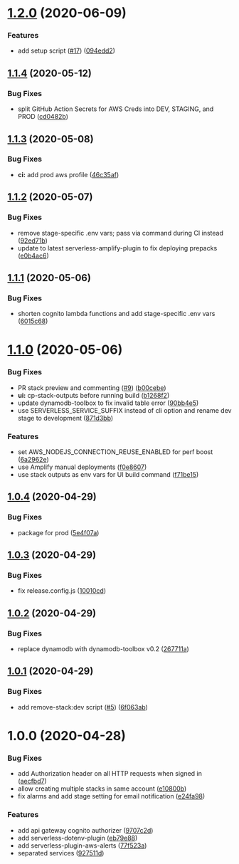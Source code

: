 # [1.2.0](https://github.com/wizeline/serverless-fullstack/compare/v1.1.4...v1.2.0) (2020-06-09)


### Features

* add setup script ([#17](https://github.com/wizeline/serverless-fullstack/issues/17)) ([094edd2](https://github.com/wizeline/serverless-fullstack/commit/094edd2e2223546529a56c2facc1deea87bc5169))

## [1.1.4](https://github.com/wizeline/serverless-fullstack/compare/v1.1.3...v1.1.4) (2020-05-12)


### Bug Fixes

* split GitHub Action Secrets for AWS Creds into DEV, STAGING, and PROD ([cd0482b](https://github.com/wizeline/serverless-fullstack/commit/cd0482b54fbcb554774529f0280c66079f212d87))

## [1.1.3](https://github.com/wizeline/serverless-fullstack/compare/v1.1.2...v1.1.3) (2020-05-08)


### Bug Fixes

* **ci:** add prod aws profile ([46c35af](https://github.com/wizeline/serverless-fullstack/commit/46c35affb437ca0849f643bec958f9a84ed47b4c))

## [1.1.2](https://github.com/wizeline/serverless-fullstack/compare/v1.1.1...v1.1.2) (2020-05-07)


### Bug Fixes

* remove stage-specific .env vars; pass via command during CI instead ([92ed71b](https://github.com/wizeline/serverless-fullstack/commit/92ed71b116f77eb7d8dd828ca61b8c9326953fa2))
* update to latest serverless-amplify-plugin to fix deploying prepacks ([e0b4ac6](https://github.com/wizeline/serverless-fullstack/commit/e0b4ac6037f88a69fb5fb318db18df1bf6f71736))

## [1.1.1](https://github.com/wizeline/serverless-fullstack/compare/v1.1.0...v1.1.1) (2020-05-06)


### Bug Fixes

* shorten cognito lambda functions and add stage-specific .env vars ([6015c68](https://github.com/wizeline/serverless-fullstack/commit/6015c6823bfa1ec33911276a560e185507f9c563))

# [1.1.0](https://github.com/wizeline/serverless-fullstack/compare/v1.0.4...v1.1.0) (2020-05-06)


### Bug Fixes

* PR stack preview and commenting ([#9](https://github.com/wizeline/serverless-fullstack/issues/9)) ([b00cebe](https://github.com/wizeline/serverless-fullstack/commit/b00cebe879fd080ed2ef489e32aa97cc4f4b0aee))
* **ui:** cp-stack-outputs before running build ([b1268f2](https://github.com/wizeline/serverless-fullstack/commit/b1268f2e43335d2caa726914c3e4969d535f4973))
* update dynamodb-toolbox to fix invalid table error ([90bb4e5](https://github.com/wizeline/serverless-fullstack/commit/90bb4e5fd0089495fb95a8169b7b866aa0cc4fe6))
* use SERVERLESS_SERVICE_SUFFIX instead of cli option and rename dev stage to development ([871d3bb](https://github.com/wizeline/serverless-fullstack/commit/871d3bb575370bc3dd32ec3ed4952cb03079cfcd))


### Features

* set AWS_NODEJS_CONNECTION_REUSE_ENABLED for perf boost ([6a2962e](https://github.com/wizeline/serverless-fullstack/commit/6a2962e58c63433a4b6f56bbaeaa7731e4d74ea2))
* use Amplify manual deployments ([f0e8607](https://github.com/wizeline/serverless-fullstack/commit/f0e8607321f4bb8eda672af838c235decbab84fb))
* use stack outputs as env vars for UI build command ([f71be15](https://github.com/wizeline/serverless-fullstack/commit/f71be1508356eab4f3acb42cbcbd4ac883c76e26))

## [1.0.4](https://github.com/wizeline/serverless-nodejs-fullstack/compare/v1.0.3...v1.0.4) (2020-04-29)


### Bug Fixes

* package for prod ([5e4f07a](https://github.com/wizeline/serverless-nodejs-fullstack/commit/5e4f07a8fdc28b27638410d3b45b46c1ea90163e))

## [1.0.3](https://github.com/wizeline/serverless-nodejs-fullstack/compare/v1.0.2...v1.0.3) (2020-04-29)


### Bug Fixes

* fix release.config.js ([10010cd](https://github.com/wizeline/serverless-nodejs-fullstack/commit/10010cd90ceb05ca55b2294f993f1283bd680450))

## [1.0.2](https://github.com/wizeline/serverless-nodejs-fullstack/compare/v1.0.1...v1.0.2) (2020-04-29)


### Bug Fixes

* replace dynamodb with dynamodb-toolbox v0.2 ([267711a](https://github.com/wizeline/serverless-nodejs-fullstack/commit/267711a5c28eb1ebb4007d6e9c3b74140cc0c20f))

## [1.0.1](https://github.com/wizeline/serverless-nodejs-fullstack/compare/v1.0.0...v1.0.1) (2020-04-29)


### Bug Fixes

* add remove-stack:dev script ([#5](https://github.com/wizeline/serverless-nodejs-fullstack/issues/5)) ([6f063ab](https://github.com/wizeline/serverless-nodejs-fullstack/commit/6f063ab6afd86ec11e89b2ae7db740449c20dbcf))

# 1.0.0 (2020-04-28)


### Bug Fixes

* add Authorization header on all HTTP requests when signed in ([aecfbd7](https://github.com/wizeline/serverless-nodejs-fullstack/commit/aecfbd7a8aba1a971914f08df5172b0945108d98))
* allow creating multiple stacks in same account ([e10800b](https://github.com/wizeline/serverless-nodejs-fullstack/commit/e10800be92b1ac12c3da0651a1b3ad754a49a843))
* fix alarms and add stage setting for email notification ([e24fa98](https://github.com/wizeline/serverless-nodejs-fullstack/commit/e24fa98131c272d6119a59f88a28fb275fa49970))


### Features

* add api gateway cognito authorizer ([9707c2d](https://github.com/wizeline/serverless-nodejs-fullstack/commit/9707c2d90fbaceb5eb4d6957d940fe6a35670313))
* add serverless-dotenv-plugin ([eb79e88](https://github.com/wizeline/serverless-nodejs-fullstack/commit/eb79e8865386a1c61bda63a7e2a41f69ef2a60f7))
* add serverless-plugin-aws-alerts ([77f523a](https://github.com/wizeline/serverless-nodejs-fullstack/commit/77f523a78bfd3ad7e6a9d4ee69f17d813813756a))
* separated services ([927511d](https://github.com/wizeline/serverless-nodejs-fullstack/commit/927511dfeb1970f4f5962002a66e64347c1edfdd))

